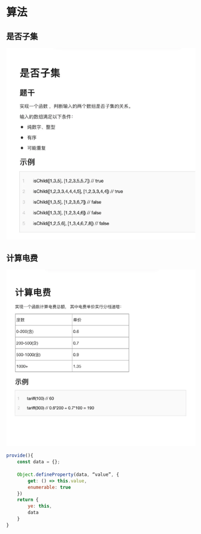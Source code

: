 # 算法

## 是否子集

![题目](./0081Kckwgy1gk329v4n35j30u00ufmxy.webp)

## 计算电费

![题目](./0081Kckwgy1gk32ax8td3j30w60u0dgc.webp)

```js
provide(){
	const data = {};

	Object.defineProperty(data, “value”, {
		get: () => this.value,
		enumerable: true
	})
	return {
		ye: this,
		data
	}
}

```

